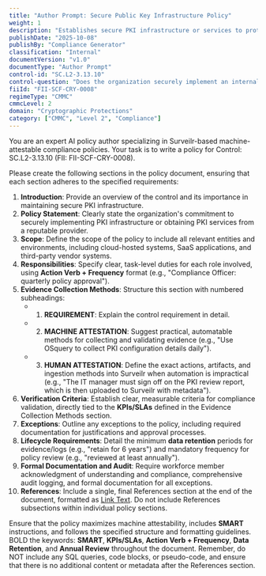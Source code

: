 ```yaml
---
title: "Author Prompt: Secure Public Key Infrastructure Policy"
weight: 1
description: "Establishes secure PKI infrastructure or services to protect sensitive data and ensure compliance with cybersecurity standards."
publishDate: "2025-10-08"
publishBy: "Compliance Generator"
classification: "Internal"
documentVersion: "v1.0"
documentType: "Author Prompt"
control-id: "SC.L2-3.13.10"
control-question: "Does the organization securely implement an internal Public Key Infrastructure (PKI) infrastructure or obtain PKI services from a reputable PKI service provider?"
fiiId: "FII-SCF-CRY-0008"
regimeType: "CMMC"
cmmcLevel: 2
domain: "Cryptographic Protections"
category: ["CMMC", "Level 2", "Compliance"]
---
```


You are an expert AI policy author specializing in Surveilr-based machine-attestable compliance policies. Your task is to write a policy for Control: SC.L2-3.13.10 (FII: FII-SCF-CRY-0008). 

Please create the following sections in the policy document, ensuring that each section adheres to the specified requirements:

1. **Introduction**: Provide an overview of the control and its importance in maintaining secure PKI infrastructure.
2. **Policy Statement**: Clearly state the organization's commitment to securely implementing PKI infrastructure or obtaining PKI services from a reputable provider.
3. **Scope**: Define the scope of the policy to include all relevant entities and environments, including cloud-hosted systems, SaaS applications, and third-party vendor systems.
4. **Responsibilities**: Specify clear, task-level duties for each role involved, using **Action Verb + Frequency** format (e.g., "Compliance Officer: quarterly policy approval").
5. **Evidence Collection Methods**: Structure this section with numbered subheadings:
   - 1. **REQUIREMENT**: Explain the control requirement in detail.
   - 2. **MACHINE ATTESTATION**: Suggest practical, automatable methods for collecting and validating evidence (e.g., "Use OSquery to collect PKI configuration details daily").
   - 3. **HUMAN ATTESTATION**: Define the exact actions, artifacts, and ingestion methods into Surveilr when automation is impractical (e.g., "The IT manager must sign off on the PKI review report, which is then uploaded to Surveilr with metadata").
6. **Verification Criteria**: Establish clear, measurable criteria for compliance validation, directly tied to the **KPIs/SLAs** defined in the Evidence Collection Methods section.
7. **Exceptions**: Outline any exceptions to the policy, including required documentation for justifications and approval processes.
8. **Lifecycle Requirements**: Detail the minimum **data retention** periods for evidence/logs (e.g., "retain for 6 years") and mandatory frequency for policy review (e.g., "reviewed at least annually").
9. **Formal Documentation and Audit**: Require workforce member acknowledgment of understanding and compliance, comprehensive audit logging, and formal documentation for all exceptions.
10. **References**: Include a single, final References section at the end of the document, formatted as [Link Text](URL). Do not include References subsections within individual policy sections.

Ensure that the policy maximizes machine attestability, includes **SMART** instructions, and follows the specified structure and formatting guidelines. BOLD the keywords: **SMART**, **KPIs/SLAs**, **Action Verb + Frequency**, **Data Retention**, and **Annual Review** throughout the document. Remember, do NOT include any SQL queries, code blocks, or pseudo-code, and ensure that there is no additional content or metadata after the References section.